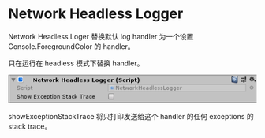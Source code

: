 # Network Headless Logger

Network Headless Loger 替换默认 log handler 为一个设置 Console.ForegroundColor 的 handler。

只在运行在 headless 模式下替换 handler。

![NetworkHeadlessLogger](../../Image/NetworkHeadlessLogger.png)

showExceptionStackTrace 将只打印发送给这个 handler 的任何 exceptions 的 stack trace。
